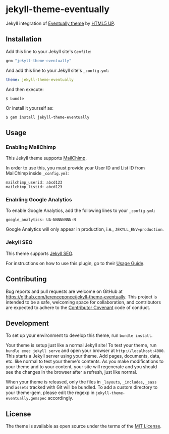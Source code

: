 # jekyll-theme-eventually

Jekyll integration of [Eventually theme](https://html5up.net/eventually) by [HTML5 UP](https://html5up.net/).

## Installation

Add this line to your Jekyll site's `Gemfile`:

```ruby
gem "jekyll-theme-eventually"
```

And add this line to your Jekyll site's `_config.yml`:

```yaml
theme: jekyll-theme-eventually
```

And then execute:

    $ bundle

Or install it yourself as:

    $ gem install jekyll-theme-eventually

## Usage

### Enabling MailChimp

This Jekyll theme supports [MailChimp](https://mailchimp.com).

In order to use this, you must provide your User ID and List ID from MailChimp inside `_config.yml`:

```
mailchimp_userid: abcd123
mailchimp_listid: abcd123
```

### Enabling Google Analytics

To enable Google Analytics, add the following lines to your `_config.yml`:

```
google_analytics: UA-NNNNNNNN-N
```

Google Analytics will only appear in production, i.e., `JEKYLL_ENV=production`.

### Jekyll SEO

This theme supports [Jekyll SEO](https://jekyll.github.io/jekyll-seo-tag).

For instructions on how to use this plugin, go to their [Usage Guide](https://jekyll.github.io/jekyll-seo-tag/usage/).

## Contributing

Bug reports and pull requests are welcome on GitHub at https://github.com/terenceponce/jekyll-theme-eventually. This project is intended to be a safe, welcoming space for collaboration, and contributors are expected to adhere to the [Contributor Covenant](http://contributor-covenant.org) code of conduct.

## Development

To set up your environment to develop this theme, run `bundle install`.

Your theme is setup just like a normal Jekyll site! To test your theme, run `bundle exec jekyll serve` and open your browser at `http://localhost:4000`. This starts a Jekyll server using your theme. Add pages, documents, data, etc. like normal to test your theme's contents. As you make modifications to your theme and to your content, your site will regenerate and you should see the changes in the browser after a refresh, just like normal.

When your theme is released, only the files in `_layouts`, `_includes`, `_sass` and `assets` tracked with Git will be bundled.
To add a custom directory to your theme-gem, please edit the regexp in `jekyll-theme-eventually.gemspec` accordingly.

## License

The theme is available as open source under the terms of the [MIT License](https://opensource.org/licenses/MIT).

